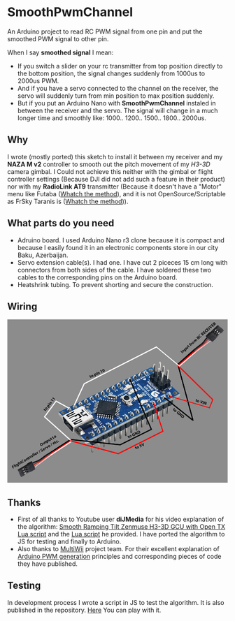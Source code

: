 # SmoothPwmChannel
An Arduino project to read RC PWM signal from one pin and put the smoothed PWM signal to other pin.

When I say **smoothed signal** I mean:
* If you switch a slider on your rc transmitter from top position directly to the bottom position, the signal changes suddenly from 1000us to 2000us PWM.
* And if you have a servo connected to the channel on the receiver, the servo will suddenly turn from min position to max position suddenly.
* But if you put an Arduino Nano with **SmoothPwmChannel** instaled in between the receiver and the servo. The signal will change in a much longer time and smoothly like: 1000.. 1200.. 1500.. 1800.. 2000us.

## Why
I wrote (mostly ported) this sketch to install it between my receiver and my **NAZA M v2** controller to smooth out the pitch movement of my *H3-3D* camera gimbal.
I Could not achieve this neither with the gimbal or flight controller settings (Because DJI did not add such a feature in their product) nor with my **RadioLink AT9** transmitter (Because it doesn't have a "Motor" menu like Futaba ([Whatch the method](http://futaba8fg.wikidot.com/channel-slow-down-using-motor-function)), and it is not OpenSource/Scriptable as FrSky Taranis is ([Whatch the method](https://www.youtube.com/watch?v=htn64XRH558&feature=youtu.be))).

## What parts do you need
* Adruino board. I used Arduino Nano r3 clone because it is compact and because I easily found it in an electronic components store in our city Baku, Azerbaijan.
* Servo extension cable(s). I had one. I have cut 2 piceces 15 cm long with connectors from both sides of the cable. I have soldered these two cables to the corresponding pins on the Arduino board.
* Heatshrink tubing. To prevent shorting and secure the construction.

## Wiring
![](https://github.com/topchiyev/SmoothPwmChannel/blob/master/wiring_diagram.jpg)

## Thanks
* First of all thanks to Youtube user **diJMedia** for his video explanation of the algorithm: [Smooth Ramping Tilt Zenmuse H3-3D GCU with Open TX Lua script](https://www.youtube.com/watch?v=htn64XRH558&feature=youtu.be) and the [Lua script](https://drive.google.com/file/d/0B8uDnnRUg9SQVkZJTWtlMndiSnM/edit) he provided. I have ported the algorithm to JS for testing and finally to Arduino.
* Also thanks to [MultiWii](http://www.multiwii.com/) project team. For their excellent explanation of [Arduino PWM generation](https://code.google.com/p/multiwii/wiki/PWM_Generation) principles and corresponding pieces of code they have published. 

## Testing
In development process I wrote a script in JS to test the algorithm. It is also published in the repository. [Here](http://open.itopchiyev.com/SmoothPwmChannelJS/index.html) You can play with it. 
